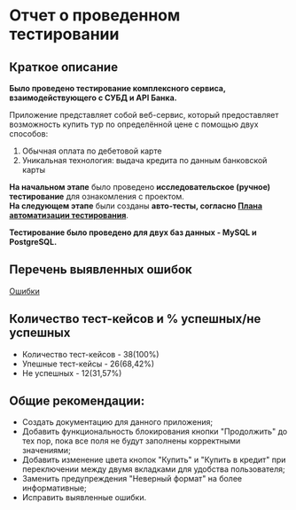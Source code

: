 # Отчет о проведенном тестировании
## Краткое описание
**Было проведено тестирование комплексного сервиса, взаимодействующего с СУБД и API Банка.**

Приложение представляет собой веб-сервис, который предоставляет возможность купить тур по определённой цене с помощью двух способов:
1. Обычная оплата по дебетовой карте
1. Уникальная технология: выдача кредита по данным банковской карты

**На начальном этапе** было проведено **исследовательское (ручное) тестирование** для ознакомления с проектом.  
**На следующем этапе** были созданы **авто-тесты, согласно [Плана автоматизации тестирования](https://github.com/Viktor2491/QA-Diplom/blob/master/documents/Plan.md)**.

**Тестирование было проведено для двух баз данных - MySQL и PostgreSQL.**

## Перечень выявленных ошибок
[Ошибки](https://github.com/Viktor2491/QA-Diplom/issues)

## Количество тест-кейсов и % успешных/не успешных
* Количество тест-кейсов - 38(100%)
* Упешные тест-кейсы - 26(68,42%)
* Не успешных - 12(31,57%)
  
## Общие рекомендации:

* Создать документацию для данного приложения;
* Добавить функциональность блокирования кнопки "Продолжить" до тех пор, пока все поля не будут заполнены корректными значениями;
* Добавить изменение цвета кнопок "Купить" и "Купить в кредит" при переключении между двумя вкладками для удобства пользователя;
* Заменить предупреждения "Неверный формат" на более информативные;
* Исправить выявленные ошибки.
